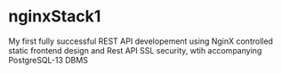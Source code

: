 # nginxStack1
My first fully successful REST API developement using NginX controlled static frontend design and Rest API SSL security, wtih accompanying PostgreSQL-13 DBMS 
